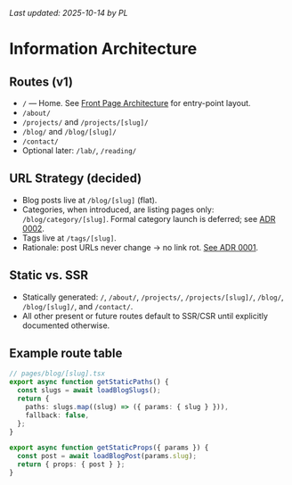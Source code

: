 _Last updated: 2025-10-14 by PL_

# Information Architecture

## Routes (v1)

- `/` — Home. See [Front Page Architecture](./ui/00-front-page-architecture.md) for entry-point layout.
- `/about/`
- `/projects/` and `/projects/[slug]/`
- `/blog/` and `/blog/[slug]/`
- `/contact/`
- Optional later: `/lab/`, `/reading/`

## URL Strategy (decided)

- Blog posts live at `/blog/[slug]` (flat).
- Categories, when introduced, are listing pages only: `/blog/category/[slug]`. Formal category launch is deferred; see [ADR 0002](./decisions/0002-categories-later.md).
- Tags live at `/tags/[slug]`.
- Rationale: post URLs never change → no link rot. [See ADR 0001](../decisions/0001-url-strategy.md).

## Static vs. SSR

- Statically generated: `/`, `/about/`, `/projects/`, `/projects/[slug]/`, `/blog/`, `/blog/[slug]/`, and `/contact/`.
- All other present or future routes default to SSR/CSR until explicitly documented otherwise.

## Example route table

```ts
// pages/blog/[slug].tsx
export async function getStaticPaths() {
  const slugs = await loadBlogSlugs();
  return {
    paths: slugs.map((slug) => ({ params: { slug } })),
    fallback: false,
  };
}

export async function getStaticProps({ params }) {
  const post = await loadBlogPost(params.slug);
  return { props: { post } };
}
```
